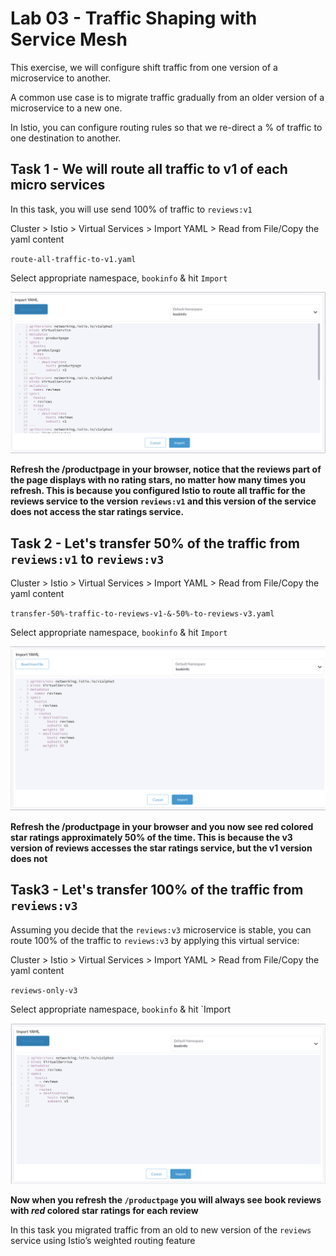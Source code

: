 # Lab 03 - Traffic Shaping with Service Mesh

This exercise, we will configure shift traffic from one version of a microservice to another.

A common use case is to migrate traffic gradually from an older version of a microservice to a new one. 

In Istio, you can configure routing rules so that we re-direct a % of traffic to one destination to another. 

## Task 1 - We will route all traffic to v1 of each micro services

In this task, you will use send 100% of traffic to `reviews:v1` 

Cluster > Istio > Virtual Services > Import YAML > Read from File/Copy the yaml content

`route-all-traffic-to-v1.yaml`

Select appropriate namespace, `bookinfo` & hit `Import`

![import-yaml-all-traffic-to-v1](../images/import-yaml-all-traffic-to-v1.png)



**Refresh the /productpage in your browser,  notice that the reviews part of the page displays with no rating stars, no matter how many times you refresh. This is because you configured Istio to route all traffic for the reviews service to the version `reviews:v1` and this version of the service does not access the star ratings service.**

## Task 2 - Let's transfer 50% of the traffic from `reviews:v1` to `reviews:v3`

Cluster > Istio > Virtual Services > Import YAML > Read from File/Copy the yaml content

`transfer-50%-traffic-to-reviews-v1-&-50%-to-reviews-v3.yaml`

Select appropriate namespace, `bookinfo` & hit `Import`

![50-traffic-to-v1-&-50-to-v3](../images/50-traffic-to-v1-&-50-to-v3.png)



**Refresh the /productpage in your browser and you now see red colored star ratings approximately 50% of the time. This is because the v3 version of reviews accesses the star ratings service, but the v1 version does not**

## Task3 - Let's transfer 100% of the traffic from `reviews:v3`

Assuming you decide that the `reviews:v3` microservice is stable, you can route 100% of the traffic to `reviews:v3` by applying this virtual service:

Cluster > Istio > Virtual Services > Import YAML > Read from File/Copy the yaml content

`reviews-only-v3`

Select appropriate namespace, `bookinfo` & hit `Import

![all-traffic-v3](../images/all-traffic-v3.png)

**Now when you refresh the `/productpage` you will always see book reviews with *red* colored star ratings for each review**

In this task you migrated traffic from an old to new version of the `reviews` service using Istio’s weighted routing feature

